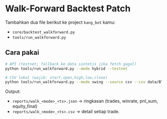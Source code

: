 
# Walk-Forward Backtest Patch

Tambahkan dua file berikut ke project `kang_bot` kamu:
- `core/backtest_walkforward.py`
- `tools/run_walkforward.py`

## Cara pakai
```bash
# API (testnet; fallback ke data sintetis jika fetch gagal)
python tools/run_walkforward.py --mode hybrid --testnet

# CSV lokal (wajib: start,open,high,low,close)
python tools/run_walkforward.py --mode swing --source csv --csv data/BTCUSDT_15m.csv
```

Output:
- `reports/walk_<mode>_<ts>.json` → ringkasan (trades, winrate, pnl_sum, equity_final)
- `reports/walk_<mode>_<ts>.csv`  → detail setiap trade.
